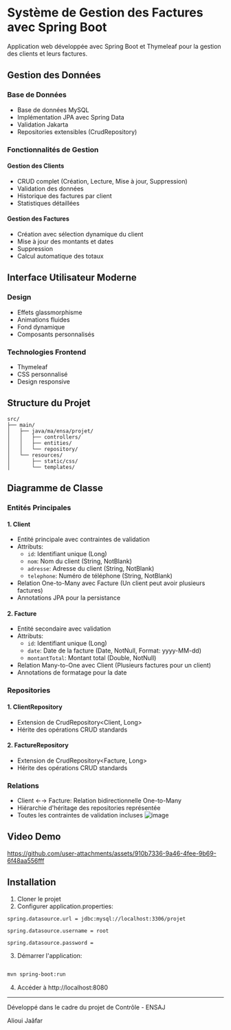 # Système de Gestion des Factures avec Spring Boot
Application web développée avec Spring Boot et Thymeleaf pour la gestion des clients et leurs factures.
## Gestion des Données
### Base de Données
- Base de données MySQL
- Implémentation JPA avec Spring Data
- Validation Jakarta
- Repositories extensibles (CrudRepository)
### Fonctionnalités de Gestion
#### Gestion des Clients
- CRUD complet (Création, Lecture, Mise à jour, Suppression)
- Validation des données
- Historique des factures par client
- Statistiques détaillées
#### Gestion des Factures
- Création avec sélection dynamique du client
- Mise à jour des montants et dates
- Suppression
- Calcul automatique des totaux
## Interface Utilisateur Moderne
### Design
- Effets glassmorphisme
- Animations fluides
- Fond dynamique
- Composants personnalisés
### Technologies Frontend
- Thymeleaf
- CSS personnalisé
- Design responsive
## Structure du Projet
```
src/
├── main/
│   ├── java/ma/ensa/projet/
│   │   ├── controllers/
│   │   ├── entities/
│   │   └── repository/
│   └── resources/
│       ├── static/css/
│       └── templates/
```
## Diagramme de Classe
### Entités Principales
#### 1. Client
- Entité principale avec contraintes de validation
- Attributs:
  - `id`: Identifiant unique (Long)
  - `nom`: Nom du client (String, NotBlank)
  - `adresse`: Adresse du client (String, NotBlank)
  - `telephone`: Numéro de téléphone (String, NotBlank)
- Relation One-to-Many avec Facture (Un client peut avoir plusieurs factures)
- Annotations JPA pour la persistance
#### 2. Facture
- Entité secondaire avec validation
- Attributs:
  - `id`: Identifiant unique (Long)
  - `date`: Date de la facture (Date, NotNull, Format: yyyy-MM-dd)
  - `montantTotal`: Montant total (Double, NotNull)
- Relation Many-to-One avec Client (Plusieurs factures pour un client)
- Annotations de formatage pour la date
### Repositories
#### 1. ClientRepository
- Extension de CrudRepository<Client, Long>
- Hérite des opérations CRUD standards
#### 2. FactureRepository
- Extension de CrudRepository<Facture, Long>
- Hérite des opérations CRUD standards
### Relations
- Client ←→ Facture: Relation bidirectionnelle One-to-Many
- Hiérarchie d'héritage des repositories représentée
- Toutes les contraintes de validation incluses
![image](https://github.com/user-attachments/assets/d04a2071-9415-4b94-a128-b13ed678aaab)
## Video Demo


https://github.com/user-attachments/assets/910b7336-9a46-4fee-9b69-6f48aa556fff

## Installation
1. Cloner le projet
2. Configurer application.properties:
```properties
spring.datasource.url = jdbc:mysql://localhost:3306/projet

spring.datasource.username = root

spring.datasource.password =
```
3. Démarrer l'application:
```bash

mvn spring-boot:run

```
4. Accéder à http://localhost:8080
---

Développé dans le cadre du projet de Contrôle - ENSAJ

Alioui Jaâfar
